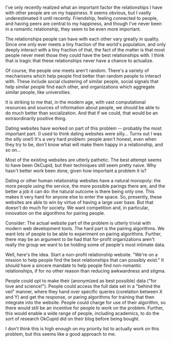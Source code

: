 I've only recently realized what an important factor the relationships I have with other people are on my happiness. It seems obvious, but I vastly underestimated it until recently. Friendship, feeling connected to people, and having peers are central to my happiness, and though I've never been in a romantic relationship, they seem to be even more important.

The relationships people can have with each other vary greatly in quality. Since one only ever meets a tiny fraction of the world's population, and only deeply interact with a tiny fraction of that, the fact of the matter is that most people never meet those they could have the best relationships with. I think that is tragic that these relationships never have a chance to actualize.

Of course, the people one meets aren't random. There's a variety of mechanisms which help people find better than random people to interact with. These include social clustering of similar people, social signals that help similar people find each other, and organizations which aggregate similar people, like universities.

It is striking to me that, in the modern age, with vast computational resources and sources of information about people, we should be able to do much better than socialization. And that if we could, that would be an extraordinarily positive thing.

Dating websites have worked on part of this problem -- probably the most important part. (I used to think dating websites were silly... Turns out I was the silly one!) It's a very hard problem: people aren't honest, even when they try to be, don't know what will make them happy in a relationship, and so on...

Most of the existing websites are utterly pathetic. The best attempt seems to have been OkCupid, but their techniques still seem pretty naive. Why hasn't better work been done, given how important a problem it is?

Dating or other human relationship websites have a natural monopoly: the more people using the service, the more possible parings there are, and the better a job it can do: the natural outcome is there being only one. This makes it very hard for anyone else to enter the space. So, presently, these websites are able to win by virtue of having a large user base. But that doesn't do much for society. We want competition and, in particular, innovation on the algorithms for pairing people.

Consider: The actual website part of the problem is utterly trivial with modern web development tools. The hard part is the pairing algorithms. We want lots of people to be able to experiment on paring algorithms. Further, there may be an argument to be had that for-profit organizations aren't really the group we want to be holding some of people's most intimate data.

Well, here's the idea. Start a non-profit relationship website. "We're on a mission to help people find the best relationships that can possibly exist." It should have a sincere mandate to help people find non-romantic relationships, if for no other reason than reducing awkwardness and stigma.

People could opt to make their (anonymized as best possible) data ("for love and science!"). People could access the full data set in a "behind the veil" manner, where they hand over specific queries (corelation between X and Y) and get the response, or paring algorithms for training that then integrate into the website. People could charge for use of their algorithm, so there would still be an incentive for people to work on the problem. Further, this would enable a wide range of people, including academics, to do the sort of research OkCupid did on their blog before being bought.

I don't think this is high enough on my priority list to actually work on this problem, but this seems like a good approach to me.
